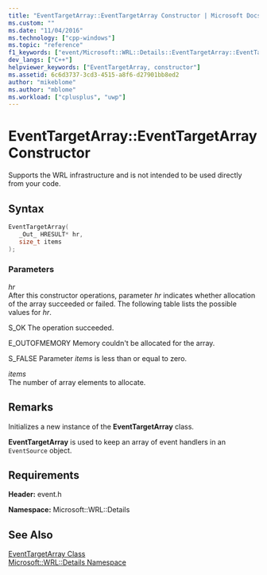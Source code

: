 ```yaml
---
title: "EventTargetArray::EventTargetArray Constructor | Microsoft Docs"
ms.custom: ""
ms.date: "11/04/2016"
ms.technology: ["cpp-windows"]
ms.topic: "reference"
f1_keywords: ["event/Microsoft::WRL::Details::EventTargetArray::EventTargetArray"]
dev_langs: ["C++"]
helpviewer_keywords: ["EventTargetArray, constructor"]
ms.assetid: 6c6d3737-3cd3-4515-a8f6-d27901bb8ed2
author: "mikeblome"
ms.author: "mblome"
ms.workload: ["cplusplus", "uwp"]
---
```

# EventTargetArray::EventTargetArray Constructor

Supports the WRL infrastructure and is not intended to be used directly from your code.

## Syntax

```cpp
EventTargetArray(
   _Out_ HRESULT* hr,
   size_t items
);
```

### Parameters

*hr*  
After this constructor operations, parameter *hr* indicates whether allocation of the array succeeded or failed. The following table lists the possible values for *hr*.

S_OK
 The operation succeeded.

E_OUTOFMEMORY
 Memory couldn't be allocated for the array.

S_FALSE
 Parameter *items* is less than or equal to zero.

*items*  
The number of array elements to allocate.

## Remarks

Initializes a new instance of the **EventTargetArray** class.

**EventTargetArray** is used to keep an array of event handlers in an `EventSource` object.

## Requirements

**Header:** event.h

**Namespace:** Microsoft::WRL::Details

## See Also

[EventTargetArray Class](../windows/eventtargetarray-class.md)  
[Microsoft::WRL::Details Namespace](../windows/microsoft-wrl-details-namespace.md)